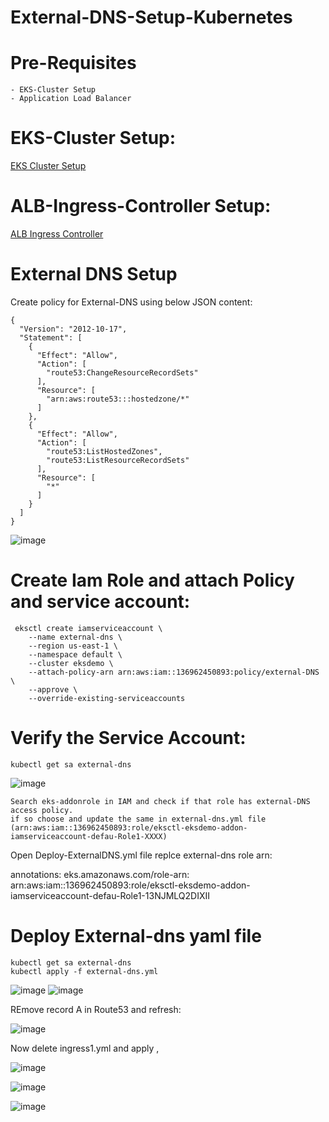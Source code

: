 # External-DNS-Setup-Kubernetes
# Pre-Requisites
    - EKS-Cluster Setup
    - Application Load Balancer
# EKS-Cluster Setup:
  [EKS Cluster Setup](https://github.com/Naresh240/eks-cluster-setup/blob/main/README.md)
# ALB-Ingress-Controller Setup:
  [ALB Ingress Controller](https://github.com/logambigaik/ALB-Ingress-Controller-Setup/blob/main/README.md)
# External DNS Setup
  Create policy for External-DNS using below JSON content:
  
    {
      "Version": "2012-10-17",
      "Statement": [
        {
          "Effect": "Allow",
          "Action": [
            "route53:ChangeResourceRecordSets"
          ],
          "Resource": [
            "arn:aws:route53:::hostedzone/*"
          ]
        },
        {
          "Effect": "Allow",
          "Action": [
            "route53:ListHostedZones",
            "route53:ListResourceRecordSets"
          ],
          "Resource": [
            "*"
          ]
        }
      ]
    }
    
 ![image](https://user-images.githubusercontent.com/54719289/113169388-75af1180-923d-11eb-9698-3f3a50cee9a3.png)


 # Create Iam Role and attach Policy and service account:
     eksctl create iamserviceaccount \
        --name external-dns \
        --region us-east-1 \
        --namespace default \
        --cluster eksdemo \
        --attach-policy-arn arn:aws:iam::136962450893:policy/external-DNS \
        --approve \
        --override-existing-serviceaccounts
 # Verify the Service Account:
    kubectl get sa external-dns
 
 ![image](https://user-images.githubusercontent.com/54719289/113169835-e3f3d400-923d-11eb-87f3-3574b833667a.png)


    Search eks-addonrole in IAM and check if that role has external-DNS access policy. 
    if so choose and update the same in external-dns.yml file
    (arn:aws:iam::136962450893:role/eksctl-eksdemo-addon-iamserviceaccount-defau-Role1-XXXX)
 
 Open Deploy-ExternalDNS.yml file replce external-dns role arn:
  
  annotations:
    eks.amazonaws.com/role-arn: arn:aws:iam::136962450893:role/eksctl-eksdemo-addon-iamserviceaccount-defau-Role1-13NJMLQ2DIXII
 # Deploy External-dns yaml file
    kubectl get sa external-dns
    kubectl apply -f external-dns.yml

![image](https://user-images.githubusercontent.com/54719289/113171448-616c1400-923f-11eb-9333-86a4df7809ad.png)
![image](https://user-images.githubusercontent.com/54719289/113171562-7fd20f80-923f-11eb-937a-08a87fb6588e.png)

REmove record A in Route53 and refresh:

![image](https://user-images.githubusercontent.com/54719289/113171973-e820f100-923f-11eb-9c56-fd9c2ae7eb8a.png)

Now delete ingress1.yml and apply ,

![image](https://user-images.githubusercontent.com/54719289/113172434-56fe4a00-9240-11eb-834e-9bc3d29c0b34.png)

![image](https://user-images.githubusercontent.com/54719289/113172641-8319cb00-9240-11eb-8fea-4b6ffcdd25cc.png)

![image](https://user-images.githubusercontent.com/54719289/113172984-e0ae1780-9240-11eb-8a83-cc1d5c4bfcb5.png)
